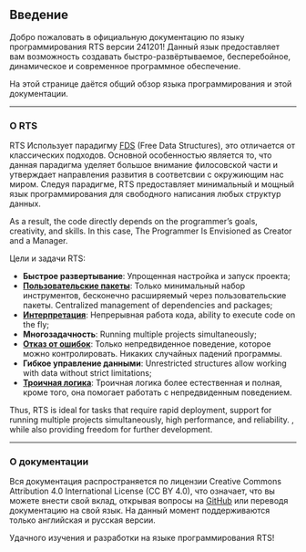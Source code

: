 ## Введение

Добро пожаловать в официальную документацию по языку программирования RTS версии 241201!
Данный язык предоставляет вам возможность создавать быстро-развёртываемое,
бесперебойное, динамическое и современное программное обеспечение.

На этой странице даётся общий обзор языка программирования и этой документации.

---

### O RTS

RTS Использует парадигму [FDS](https://realtime.su/en/paradigm) (Free Data Structures), это отличается от классических подходов. Основной особенностью является то, что данная парадигма уделяет большое внимание филосовской части и утверждает направления развития в соответсвии с окружиющим нас миром. Следуя парадигме, RTS предоставляет минимальный и мощный язык программирования для свободного написания любых структур данных.

As a result, the code directly depends on the programmer’s goals, creativity, and skills. In this case, The Programmer Is Envisioned as Creator and a Manager.

Цели и задачи RTS:
- **Быстрое развертывание**: Упрощенная настройка и запуск проекта;
- [**Пользовательские пакеты**](./packages): Только минимальный набор инструментов, бесконечно расширяемый через пользовательские пакеты. Centralized management of dependencies and packages;
- [**Интерпретация**](./realtime): Непрерывная работа кода, ability to execute code on the fly;
- **Многозадачность**: Running multiple projects simultaneously;
- [**Отказ от ошибок**](./indeterminate-behavior): Только непредвиденное поведение, которое можно контролировать. Никаких случайных падений программы.
- **Гибкое управление данными**: Unrestricted structures allow working with data without strict limitations;
- [**Троичная логика**](./ternary-logic): Троичная логика более естественная и полная, кроме того, она помогает работать с непредвиденным поведением.

Thus, RTS is ideal for tasks that require rapid deployment, support for
running multiple projects simultaneously, high performance, and reliability.
, while also providing freedom for further development.

---

### О документации

Вся документация распространяется по лицензии Creative Commons Attribution 4.0 
International License (CC BY 4.0), что означает, 
что вы можете внести свой вклад, открывая вопросы на [GitHub](https://github.com/rts-lang/rts-docs) 
или переводя документацию на свой язык. На данный момент поддерживаются только 
английская и русская версии.

Удачного изучения и разработки на языке программирования RTS!
